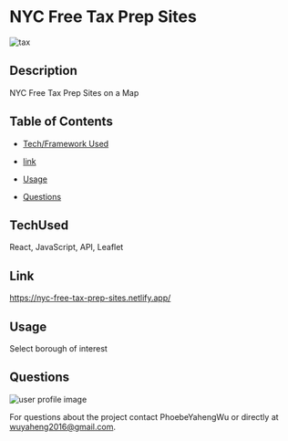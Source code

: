# NYC Free Tax Prep Sites

![tax](https://user-images.githubusercontent.com/52837649/95041049-968a1600-06a3-11eb-9cf9-9e46903fafc1.gif)

## Description
NYC Free Tax Prep Sites on a Map


## Table of Contents

* [Tech/Framework Used](#TechUsed)

* [link](#Link)

* [Usage](#usage) 

* [Questions](#Questions)


## TechUsed
React, JavaScript, API, Leaflet

## Link
https://nyc-free-tax-prep-sites.netlify.app/

## Usage
Select borough of interest

## Questions
![user profile image](https://avatars0.githubusercontent.com/u/52837649?v=4)

For questions about the project contact PhoebeYahengWu or directly at wuyaheng2016@gmail.com.
